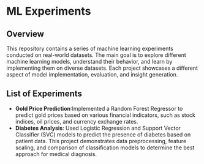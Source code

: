 # ML Experiments

## Overview
This repository contains a series of machine learning experiments conducted on real-world datasets. The main goal is to explore different machine learning models, understand their behavior, and learn by implementing them on diverse datasets. Each project showcases a different aspect of model implementation, evaluation, and insight generation.

## List of Experiments
- **Gold Price Prediction**:Implemented a Random Forest Regressor to predict gold prices based on various financial indicators, such as stock indices, oil prices, and currency exchange rates.
- **Diabetes Analysis**: Used Logistic Regression and Support Vector Classifier (SVC) models to predict the presence of diabetes based on patient data. This project demonstrates data preprocessing, feature scaling, and comparison of classification models to determine the best approach for medical diagnosis.
